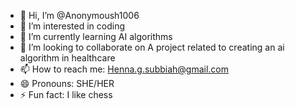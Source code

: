 - 👋 Hi, I’m @Anonymoush1006
- 👀 I’m interested in coding
- 🌱 I’m currently learning AI algorithms
- 💞️ I’m looking to collaborate on A project related to creating an ai algorithm in healthcare
- 📫 How to reach me: Henna.g.subbiah@gmail.com
- 😄 Pronouns: SHE/HER
- ⚡ Fun fact: I like chess

<!---
Anonymoush1006/Anonymoush1006 is a ✨ special ✨ repository because its `README.md` (this file) appears on your GitHub profile.
You can click the Preview link to take a look at your changes.
--->
